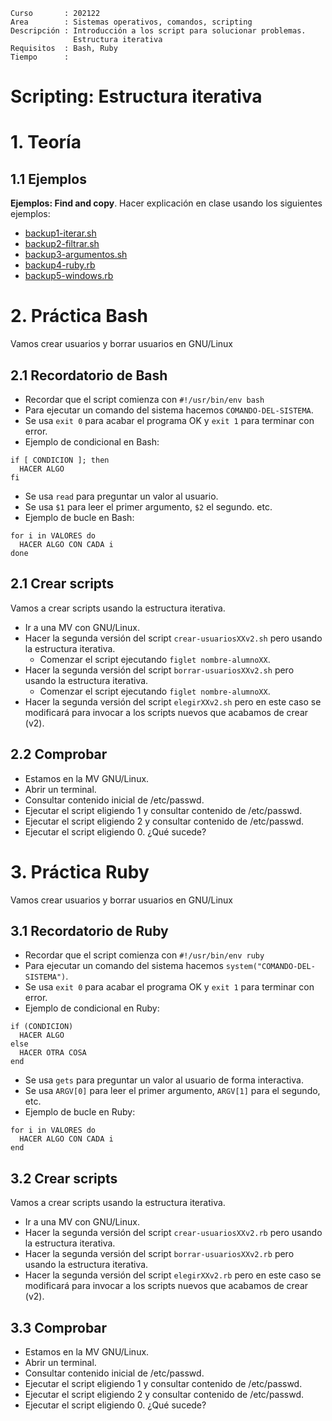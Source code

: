
```
Curso       : 202122
Area        : Sistemas operativos, comandos, scripting
Descripción : Introducción a los script para solucionar problemas.
              Estructura iterativa
Requisitos  : Bash, Ruby
Tiempo      :
```

# Scripting: Estructura iterativa

# 1. Teoría

## 1.1 Ejemplos

**Ejemplos: Find and copy**. Hacer explicación en clase usando los siguientes ejemplos:
* [backup1-iterar.sh](files/backup1-iterar.sh)
* [backup2-filtrar.sh](files/backup2-filtrar.sh)
* [backup3-argumentos.sh](files/backup3-argumentos.sh)
* [backup4-ruby.rb](files/backup4-ruby.rb)
* [backup5-windows.rb](files/backup5-windows.rb)

# 2. Práctica Bash

Vamos crear usuarios y borrar usuarios en GNU/Linux

## 2.1 Recordatorio de Bash

* Recordar que el script comienza con `#!/usr/bin/env bash`
* Para ejecutar un comando del sistema hacemos `COMANDO-DEL-SISTEMA`.
* Se usa `exit 0` para acabar el programa OK y `exit 1` para terminar con error.
* Ejemplo de condicional en Bash:
```
if [ CONDICION ]; then
  HACER ALGO
fi
```
* Se usa `read` para preguntar un valor al usuario.
* Se usa `$1` para leer el primer argumento, `$2` el segundo. etc.
* Ejemplo de bucle en Bash:

```
for i in VALORES do
  HACER ALGO CON CADA i
done
```

## 2.1 Crear scripts

Vamos a crear scripts usando la estructura iterativa.
* Ir a una MV con GNU/Linux.
* Hacer la segunda versión del script `crear-usuariosXXv2.sh` pero usando la estructura iterativa.
    * Comenzar el script ejecutando `figlet nombre-alumnoXX`.
* Hacer la segunda versión del script `borrar-usuariosXXv2.sh` pero usando la estructura iterativa.
    * Comenzar el script ejecutando `figlet nombre-alumnoXX`.
* Hacer la segunda versión del script `elegirXXv2.sh` pero en este caso se modificará para invocar a los scripts nuevos que acabamos de crear (v2).

## 2.2 Comprobar

* Estamos en la MV GNU/Linux.
* Abrir un terminal.
* Consultar contenido inicial de /etc/passwd.
* Ejecutar el script eligiendo 1 y consultar contenido de /etc/passwd.
* Ejecutar el script eligiendo 2 y consultar contenido de /etc/passwd.
* Ejecutar el script eligiendo 0. ¿Qué sucede?

# 3. Práctica Ruby

Vamos crear usuarios y borrar usuarios en GNU/Linux

## 3.1 Recordatorio de Ruby

* Recordar que el script comienza con `#!/usr/bin/env ruby`
* Para ejecutar un comando del sistema hacemos `system("COMANDO-DEL-SISTEMA")`.
* Se usa `exit 0` para acabar el programa OK y `exit 1` para terminar con error.
* Ejemplo de condicional en Ruby:
```
if (CONDICION)
  HACER ALGO
else
  HACER OTRA COSA
end
```
* Se usa `gets` para preguntar un valor al usuario de forma interactiva.
* Se usa `ARGV[0]` para leer el primer argumento, `ARGV[1]` para el segundo, etc.
* Ejemplo de bucle en Ruby:

```
for i in VALORES do
  HACER ALGO CON CADA i
end
```

## 3.2 Crear scripts

Vamos a crear scripts usando la estructura iterativa.
* Ir a una MV con GNU/Linux.
* Hacer la segunda versión del script `crear-usuariosXXv2.rb` pero usando la estructura iterativa.
* Hacer la segunda versión del script `borrar-usuariosXXv2.rb` pero usando la estructura iterativa.
* Hacer la segunda versión del script `elegirXXv2.rb` pero en este caso se modificará para invocar a los scripts nuevos que acabamos de crear (v2).

## 3.3 Comprobar

* Estamos en la MV GNU/Linux.
* Abrir un terminal.
* Consultar contenido inicial de /etc/passwd.
* Ejecutar el script eligiendo 1 y consultar contenido de /etc/passwd.
* Ejecutar el script eligiendo 2 y consultar contenido de /etc/passwd.
* Ejecutar el script eligiendo 0. ¿Qué sucede?
